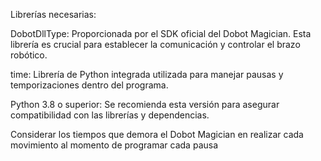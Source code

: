 Librerías necesarias:

DobotDllType: Proporcionada por el SDK oficial del Dobot Magician. Esta librería es crucial para establecer la comunicación y controlar el brazo robótico.

time: Librería de Python integrada utilizada para manejar pausas y temporizaciones dentro del programa.

Python 3.8 o superior: Se recomienda esta versión para asegurar compatibilidad con las librerías y dependencias.

Considerar los tiempos que demora el Dobot Magician en realizar cada movimiento al momento de programar cada pausa
